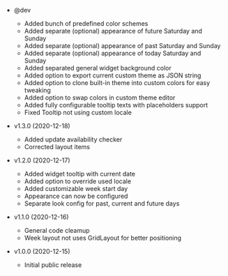 * @dev
  * Added bunch of predefined color schemes
  * Added separate (optional) appearance of future Saturday and Sunday
  * Added separate (optional) appearance of past Saturday and Sunday
  * Added separate (optional) appearance of today Saturday and Sunday
  * Added separated general widget background color
  * Added option to export current custom theme as JSON string
  * Added option to clone built-in theme into custom colors for easy tweaking
  * Added option to swap colors in custom theme editor
  * Added fully configurable tooltip texts with placeholders support
  * Fixed Tooltip not using custom locale

* v1.3.0 (2020-12-18)
  * Added update availability checker
  * Corrected layout items

* v1.2.0 (2020-12-17)
  * Added widget tooltip with current date
  * Added option to override used locale
  * Added customizable week start day
  * Appearance can now be configured
  * Separate look config for past, current and future days

* v1.1.0 (2020-12-16)
  * General code cleamup
  * Week layout not uses GridLayout for better positioning

* v1.0.0 (2020-12-15)
  * Initial public release
